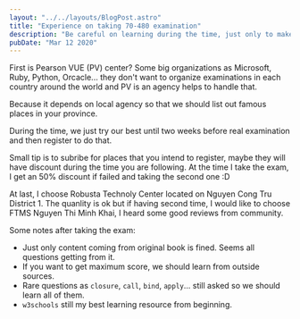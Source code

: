 ```yaml
---
layout: "../../layouts/BlogPost.astro"
title: "Experience on taking 70-480 examination"
description: "Be careful on learning during the time, just only to make sure that we are ready and register the exam before two weeks"
pubDate: "Mar 12 2020"
---
```


First is Pearson VUE (PV) center? Some big organizations as Microsoft, Ruby, Python, Orcacle... they don't want to organize examinations in each country around the world and PV is an agency helps to handle that.

Because it depends on local agency so that we should list out famous places in your province.

During the time, we just try our best until two weeks before real examination and then register to do that.

Small tip is to subribe for places that you intend to register, maybe they will have discount during the time you are following. At the time I take the exam, I get an 50% discount if failed and taking the second one :D

At last, I choose Robusta Technoly Center located on Nguyen Cong Tru District 1. The quanlity is ok but if having second time, I would like to choose FTMS Nguyen Thi Minh Khai, I heard some good reviews from community.

Some notes after taking the exam:

- Just only content coming from original book is fined. Seems all questions getting from it.
- If you want to get maximum score, we should learn from outside sources.
- Rare questions as `closure`, `call`, `bind`, `apply`... still asked so we should learn all of them.
- `w3schools` still my best learning resource from beginning.
